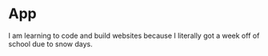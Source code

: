 # App
I am learning to code and build websites because I literally got a week off of school due to snow days. 
